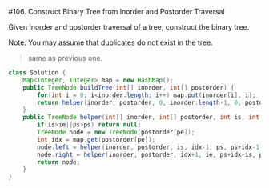 #106. Construct Binary Tree from Inorder and Postorder Traversal

Given inorder and postorder traversal of a tree, construct the binary tree.

Note:
You may assume that duplicates do not exist in the tree.


> same as previous one.

```java
class Solution {
    Map<Integer, Integer> map = new HashMap();
    public TreeNode buildTree(int[] inorder, int[] postorder) {
        for(int i = 0; i<inorder.length; i++) map.put(inorder[i], i);
        return helper(inorder, postorder, 0, inorder.length-1, 0, postorder.length-1);
    }
    public TreeNode helper(int[] inorder, int[] postorder, int is, int ie, int ps, int pe){
        if(is>ie||ps>ps) return null;
        TreeNode node = new TreeNode(postorder[pe]);
        int idx = map.get(postorder[pe]);
        node.left = helper(inorder, postorder, is, idx-1, ps, ps+idx-1-is);
        node.right = helper(inorder, postorder, idx+1, ie, ps+idx-is, pe-1);
        return node;
    }
}
```
